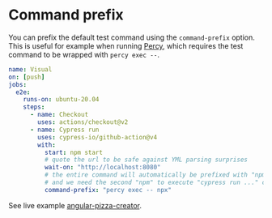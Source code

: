 # Command prefix

You can prefix the default test command using the `command-prefix` option. This is useful for example when running [Percy](https://docs.percy.io/docs/cypress), which requires the test command to be wrapped with `percy exec --`.

```yml
name: Visual
on: [push]
jobs:
  e2e:
    runs-on: ubuntu-20.04
    steps:
      - name: Checkout
        uses: actions/checkout@v2
      - name: Cypress run
        uses: cypress-io/github-action@v4
        with:
          start: npm start
          # quote the url to be safe against YML parsing surprises
          wait-on: "http://localhost:8080"
          # the entire command will automatically be prefixed with "npm"
          # and we need the second "npm" to execute "cypress run ..." command line
          command-prefix: "percy exec -- npx"
```

See live example [angular-pizza-creator](https://github.com/cypress-io/angular-pizza-creator).
